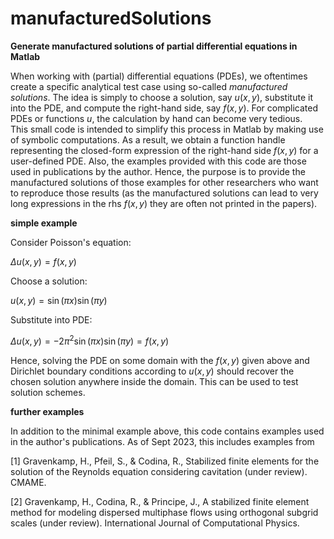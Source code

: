 # manufacturedSolutions

**Generate manufactured solutions of partial differential equations in Matlab**

When working with (partial) differential equations (PDEs), we oftentimes create a specific analytical test case using so-called *manufactured solutions*. 
The idea is simply to choose a solution, say $u(x,y)$, substitute it into the PDE, and compute the right-hand side, say $f(x,y)$. 
For complicated PDEs or functions $u$, the calculation by hand can become very tedious.  
This small code is intended to simplify this process in Matlab by making use of symbolic computations. 
As a result, we obtain a function handle representing the closed-form expression of the right-hand side $f(x,y)$ for a user-defined PDE.
Also, the examples provided with this code are those used in publications by the author. 
Hence, the purpose is to provide the manufactured solutions of those examples for other researchers who want to reproduce those results (as the manufactured solutions can lead to very long expressions in the rhs $f(x,y)$ they are often not printed in the papers).

**simple example**

Consider Poisson's equation:

$\Delta u(x,y) = f(x,y)$

Choose a solution:

$u(x,y) = \sin(\pi x) \sin(\pi y)$

Substitute into PDE:

$\Delta u(x,y) = -2\pi^2 \sin(\pi x) \sin(\pi y) = f(x,y)$

Hence, solving the PDE on some domain with the $f(x,y)$ given above and Dirichlet boundary conditions according to $u(x,y)$ should recover the chosen solution anywhere inside the domain. 
This can be used to test solution schemes.

**further examples**

In addition to the minimal example above, this code contains examples used in the author's publications. As of Sept 2023, this includes examples from

[1] Gravenkamp, H., Pfeil, S., & Codina, R., Stabilized finite elements for the solution of the Reynolds equation considering cavitation (under review). CMAME.

[2] Gravenkamp, H., Codina, R., & Principe, J., A stabilized finite element method for modeling dispersed multiphase flows using orthogonal subgrid scales (under review). International Journal of Computational Physics. 
